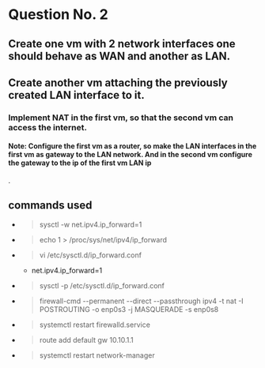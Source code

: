 # Question No. 2
## Create one vm with 2 network interfaces one should behave as WAN and another as LAN.
## Create another vm attaching the previously created LAN interface to it. 
### Implement NAT in the first vm, so that the second vm can access the internet.
   #### Note: Configure the first vm as a router, so make the LAN interfaces in the first vm as gateway to the LAN network. And in the second vm configure the gateway to the ip of the first vm LAN ip
.
## commands used
- > sysctl -w net.ipv4.ip_forward=1
- > echo 1 > /proc/sys/net/ipv4/ip_forward
- > vi /etc/sysctl.d/ip_forward.conf
  - net.ipv4.ip_forward=1
- > sysctl -p /etc/sysctl.d/ip_forward.conf
- > firewall-cmd --permanent --direct --passthrough ipv4 -t nat -I POSTROUTING -o enp0s3 -j MASQUERADE -s enp0s8
- > systemctl restart firewalld.service
- > route add default gw 10.10.1.1
- > systemctl restart network-manager
